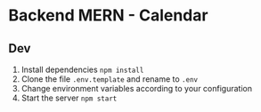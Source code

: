 # Backend MERN - Calendar

## Dev

1. Install dependencies `npm install`
2. Clone the file `.env.template` and rename to `.env`
3. Change environment variables according to your configuration
4. Start the server `npm start`
